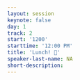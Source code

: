 ```yaml
---
layout: session
keynote: false
day: 1
track: 2
start: '1200'
starttime: '12:00 PM'
title: 'Lunch! 🍲'
speaker-last-name: NA
short-description:
---
```

